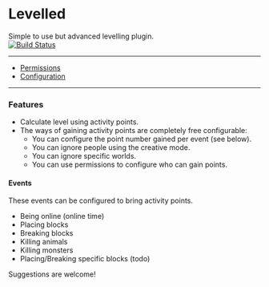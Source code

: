 Levelled
========

Simple to use but advanced levelling plugin.  
[![Build Status](http://chaos.skyirc.net:8080/job/Levelled/badge/icon)](http://chaos.skyirc.net:8080/job/Levelled/)

----

* [Permissions](https://github.com/ozzyfant/Levelled/wiki/Permissions)
* [Configuration](https://github.com/ozzyfant/Levelled/blob/master/src/main/resources/config.yml)

----

### Features

* Calculate level using activity points.
* The ways of gaining activity points are completely free configurable:
   * You can configure the point number gained per event (see below).
   * You can ignore people using the creative mode.
   * You can ignore specific worlds.
   * You can use permissions to configure who can gain points.

#### Events

These events can be configured to bring activity points.

* Being online (online time)
* Placing blocks
* Breaking blocks
* Killing animals
* Killing monsters
* Placing/Breaking specific blocks (todo)

Suggestions are welcome!
